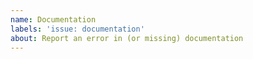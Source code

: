 ```yaml
---
name: Documentation
labels: 'issue: documentation'
about: Report an error in (or missing) documentation
---
```


<!--
Thank you for taking the time to report a documentation issue.

Please remember to tell us which OpenSSL version you are using and then
briefly describe the documentation error and where you encountered it
(e.g., in which manual page). If you are missing the documentation for a
certain command or API function, please tell us its name.
-->
